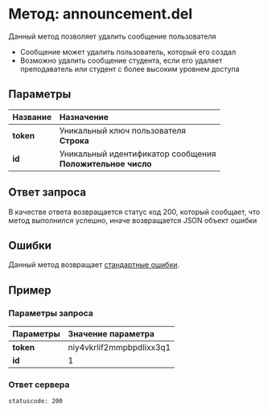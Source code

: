 # Метод: announcement.del<a name="announcement.del"/>

Данный метод позволяет удалить сообщение пользователя
- Сообщение может удалить пользователь, который его создал
- Возможно удалить сообщение студента, если его удаляет преподаватель или студент с более высоким уровнем доступа


## Параметры
| Название     | Назначение     |
| :------------- | :------------- |
| **token**       | Уникальный ключ пользователя  <br>**Строка**
**id** | Уникальный идентификатор сообщения<br>**Положительное число**

## Ответ запроса
В качестве ответа возвращается статус код 200, который сообщает, что метод выполнился успешно, иначе возвращается JSON объект ошибки

## Ошибки
Данный метод возвращает [стандартные ошибки](#errors).<br>

## Пример

### Параметры запроса
| Параметры | Значение параметра     |
| :------------- | :------------- |
| **token**       | niy4vkrlif2mmpbpdlixx3q1 |
**id** | 1

### Ответ сервера

```
statuscode: 200
```
